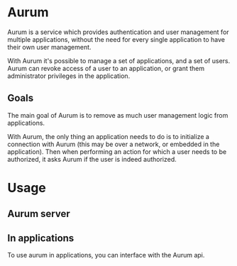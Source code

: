 # Aurum

Aurum is a service which provides authentication and user management for multiple applications, 
without the need for every single application to have their own user management.

With Aurum it's possible to manage a set of applications, 
and a set of users. Aurum can revoke access of a user to an application, or grant 
them administrator privileges in the application. 

## Goals
The main goal of Aurum is to remove as much user management logic from applications. 

With Aurum, the only thing an application needs to do is to initialize a connection with Aurum (this may be
over a network, or embedded in the application). 
Then when performing an action for which a user needs to be authorized, 
it asks Aurum if the user is indeed authorized. 

# Usage
## Aurum server



## In applications

To use aurum in applications, you can interface with the Aurum api. 
